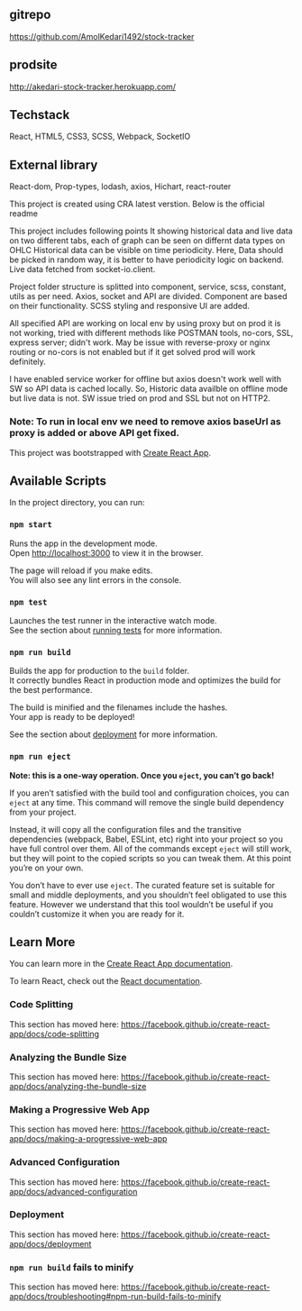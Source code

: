 ## gitrepo
https://github.com/AmolKedari1492/stock-tracker

## prodsite
http://akedari-stock-tracker.herokuapp.com/

## Techstack
React, HTML5, CSS3, SCSS, Webpack, SocketIO
## External library
React-dom, Prop-types, lodash, axios, Hichart, react-router

This project is created using CRA latest verstion.
Below is the official readme

This project includes following points
It showing historical data and live data on two different tabs, each of graph can be seen on differnt data types on OHLC
Historical data can be visible on time periodicity. Here, Data should be picked in random way, it is better to have periodicity logic on backend. Live data fetched from socket-io.client.

Project folder structure is splitted into component, service, scss, constant, utils as per need. Axios, socket and API are divided.
Component are based on their functionality. SCSS styling and responsive UI are added.

All specified API are working on local env by using proxy but on prod it is not working, tried with different methods like POSTMAN tools, no-cors, SSL, express server; didn't work. May be issue with reverse-proxy or nginx routing or no-cors is not enabled but if it get solved prod will work definitely. 

I have enabled service worker for offline but axios doesn't work well with SW so API data is cached locally. So, Historic data availble on offline mode but live data is not. SW issue tried on prod and SSL but not on HTTP2. 

### Note: To run in local env we need to remove axios baseUrl as proxy is added or above API get fixed.


This project was bootstrapped with [Create React App](https://github.com/facebook/create-react-app).

## Available Scripts

In the project directory, you can run:

### `npm start`

Runs the app in the development mode.<br />
Open [http://localhost:3000](http://localhost:3000) to view it in the browser.

The page will reload if you make edits.<br />
You will also see any lint errors in the console.

### `npm test`

Launches the test runner in the interactive watch mode.<br />
See the section about [running tests](https://facebook.github.io/create-react-app/docs/running-tests) for more information.

### `npm run build`

Builds the app for production to the `build` folder.<br />
It correctly bundles React in production mode and optimizes the build for the best performance.

The build is minified and the filenames include the hashes.<br />
Your app is ready to be deployed!

See the section about [deployment](https://facebook.github.io/create-react-app/docs/deployment) for more information.

### `npm run eject`

**Note: this is a one-way operation. Once you `eject`, you can’t go back!**

If you aren’t satisfied with the build tool and configuration choices, you can `eject` at any time. This command will remove the single build dependency from your project.

Instead, it will copy all the configuration files and the transitive dependencies (webpack, Babel, ESLint, etc) right into your project so you have full control over them. All of the commands except `eject` will still work, but they will point to the copied scripts so you can tweak them. At this point you’re on your own.

You don’t have to ever use `eject`. The curated feature set is suitable for small and middle deployments, and you shouldn’t feel obligated to use this feature. However we understand that this tool wouldn’t be useful if you couldn’t customize it when you are ready for it.

## Learn More

You can learn more in the [Create React App documentation](https://facebook.github.io/create-react-app/docs/getting-started).

To learn React, check out the [React documentation](https://reactjs.org/).

### Code Splitting

This section has moved here: https://facebook.github.io/create-react-app/docs/code-splitting

### Analyzing the Bundle Size

This section has moved here: https://facebook.github.io/create-react-app/docs/analyzing-the-bundle-size

### Making a Progressive Web App

This section has moved here: https://facebook.github.io/create-react-app/docs/making-a-progressive-web-app

### Advanced Configuration

This section has moved here: https://facebook.github.io/create-react-app/docs/advanced-configuration

### Deployment

This section has moved here: https://facebook.github.io/create-react-app/docs/deployment

### `npm run build` fails to minify

This section has moved here: https://facebook.github.io/create-react-app/docs/troubleshooting#npm-run-build-fails-to-minify
